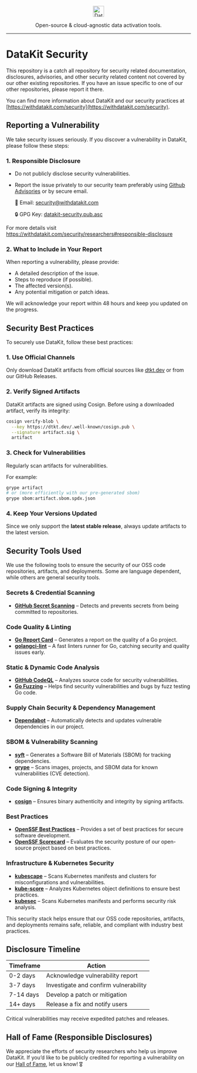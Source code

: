 <p align="center">
  <picture>
    <source media="(prefers-color-scheme: dark)" srcset="https://assets.datakit.cloud/identity/logo-color-on-blue.svg">
    <img alt="DataKit Logo" src="https://assets.datakit.cloud/identity/logo-color.svg" height="30" />
  </picture>
</p>
<p align="center">Open-source & cloud-agnostic data activation tools.</p>

---

# DataKit Security

This repository is a catch all repository for security related documentation, disclosures, advisories, and other security related content not covered by our other existing repositories. If you have an issue specific to one of our other repositories, please report it there.

You can find more information about DataKit and our security practices at [https://withdatakit.com/security](https://withdatakit.com/security).

## Reporting a Vulnerability

We take security issues seriously. If you discover a vulnerability in DataKit, please follow these steps:

### 1. Responsible Disclosure

- Do not publicly disclose security vulnerabilities.
- Report the issue privately to our security team preferably using [Github Advisories](https://github.com/datakit-dev/dtkt-security/security) or by secure email.

  📧 Email: <security@withdatakit.com>

  🔒 GPG Key: [datakit-security.pub.asc](https://withdatakit.com/.well-known/datakit-security.pub.asc)

For more details visit https://withdatakit.com/security/researchers#responsible-disclosure

### 2. What to Include in Your Report

When reporting a vulnerability, please provide:

- A detailed description of the issue.
- Steps to reproduce (if possible).
- The affected version(s).
- Any potential mitigation or patch ideas.

We will acknowledge your report within 48 hours and keep you updated on the progress.

## Security Best Practices

To securely use DataKit, follow these best practices:

### 1. Use Official Channels

Only download DataKit artifacts from official sources like [dtkt.dev](https://dtkt.dev) or from our GitHub Releases.

### 2. Verify Signed Artifacts

DataKit artifacts are signed using Cosign. Before using a downloaded artifact, verify its integrity:

```sh
cosign verify-blob \
  --key https://dtkt.dev/.well-known/cosign.pub \
  --signature artifact.sig \
  artifact
```

### 3. Check for Vulnerabilities

Regularly scan artifacts for vulnerabilities.

For example:

```sh
grype artifact
# or (more efficiently with our pre-generated sbom)
grype sbom:artifact.sbom.spdx.json
```

### 4. Keep Your Versions Updated

Since we only support the **latest stable release**, always update artifacts to the latest version.

## Security Tools Used

We use the following tools to ensure the security of our OSS code repositories, artifacts, and deployments. Some are language dependent, while others are general security tools.

### Secrets & Credential Scanning

- **[GitHub Secret Scanning](https://docs.github.com/en/code-security/secret-scanning)** – Detects and prevents secrets from being committed to repositories.

### Code Quality & Linting

- **[Go Report Card](https://github.com/gojp/goreportcard)** – Generates a report on the quality of a Go project.
- **[golangci-lint](https://github.com/golangci/golangci-lint)** – A fast linters runner for Go, catching security and quality issues early.

### Static & Dynamic Code Analysis

- **[GitHub CodeQL](https://github.com/github/codeql)** – Analyzes source code for security vulnerabilities.
- **[Go Fuzzing](https://go.dev/doc/security/fuzz)** – Helps find security vulnerabilities and bugs by fuzz testing Go code.

### Supply Chain Security & Dependency Management

- **[Dependabot](https://github.com/dependabot)** – Automatically detects and updates vulnerable dependencies in our project.

### SBOM & Vulnerability Scanning

- **[syft](https://github.com/anchore/syft)** – Generates a Software Bill of Materials (SBOM) for tracking dependencies.
- **[grype](https://github.com/anchore/grype)** – Scans images, projects, and SBOM data for known vulnerabilities (CVE detection).

### Code Signing & Integrity

- **[cosign](https://github.com/sigstore/cosign)** – Ensures binary authenticity and integrity by signing artifacts.

### Best Practices

- **[OpenSSF Best Practices](https://www.bestpractices.dev/en)** – Provides a set of best practices for secure software development.
- **[OpenSSF Scorecard](https://github.com/ossf/scorecard)** – Evaluates the security posture of our open-source project based on best practices.

### Infrastructure & Kubernetes Security

- **[kubescape](https://github.com/kubescape/kubescape)** – Scans Kubernetes manifests and clusters for misconfigurations and vulnerabilities.
- **[kube-score](https://github.com/zegl/kube-score)** – Analyzes Kubernetes object definitions to ensure best practices.
- **[kubesec](https://github.com/controlplaneio/kubesec)** – Scans Kubernetes manifests and performs security risk analysis.

<!-- ### Runtime Security & Monitoring

- **[Falco](https://github.com/falcosecurity/falco)** – Monitors runtime behavior in a containerized/cloud environment. -->

This security stack helps ensure that our OSS code repositories, artifacts, and deployments remains safe, reliable, and compliant with industry best practices.

## Disclosure Timeline

| Timeframe | Action                                |
| --------- | ------------------------------------- |
| 0-2 days  | Acknowledge vulnerability report      |
| 3-7 days  | Investigate and confirm vulnerability |
| 7-14 days | Develop a patch or mitigation         |
| 14+ days  | Release a fix and notify users        |

Critical vulnerabilities may receive expedited patches and releases.

## Hall of Fame (Responsible Disclosures)

We appreciate the efforts of security researchers who help us improve DataKit. If you’d like to be publicly credited for reporting a vulnerability on our [Hall of Fame](https://withdatakit.com/security/researchers/hall-of-fame), let us know! 🎖️
